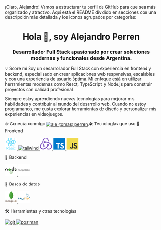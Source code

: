 
¡Claro, Alejandro! Vamos a estructurar tu perfil de GitHub para que sea más organizado y atractivo. Aquí está el README dividido en secciones con una descripción más detallada y los iconos agrupados por categorías:

<h1 align="center">Hola 👋, soy Alejandro Perren</h1>
<h3 align="center">Desarrollador Full Stack apasionado por crear soluciones modernas y funcionales desde Argentina.</h3>
💡 Sobre mí
Soy un desarrollador Full Stack con experiencia en frontend y backend, especializado en crear aplicaciones web responsivas, escalables y con una experiencia de usuario óptima.
Mi enfoque está en utilizar herramientas modernas como React, TypeScript, y Node.js para construir proyectos con calidad profesional.

Siempre estoy aprendiendo nuevas tecnologías para mejorar mis habilidades y contribuir al mundo del desarrollo web. Cuando no estoy programando, me gusta explorar herramientas de diseño y personalizar mis experiencias en videojuegos.

🌐 Conecta conmigo
<a href="https://linkedin.com/in/ale (tomas) perren" target="blank"> <img align="center" src="https://raw.githubusercontent.com/rahuldkjain/github-profile-readme-generator/master/src/images/icons/Social/linked-in-alt.svg" alt="ale (tomas) perren" height="30" width="40" /> </a>
🛠️ Tecnologías que uso
🌟 Frontend
<p align="left"> <a href="https://reactjs.org/" target="_blank" rel="noreferrer"> <img src="https://raw.githubusercontent.com/devicons/devicon/master/icons/react/react-original-wordmark.svg" alt="react" width="40" height="40"/> </a> <a href="https://tailwindcss.com/" target="_blank" rel="noreferrer"> <img src="https://www.vectorlogo.zone/logos/tailwindcss/tailwindcss-icon.svg" alt="tailwind" width="40" height="40"/> </a> <a href="https://redux.js.org" target="_blank" rel="noreferrer"> <img src="https://raw.githubusercontent.com/devicons/devicon/master/icons/redux/redux-original.svg" alt="redux" width="40" height="40"/> </a> <a href="https://www.typescriptlang.org/" target="_blank" rel="noreferrer"> <img src="https://raw.githubusercontent.com/devicons/devicon/master/icons/typescript/typescript-original.svg" alt="typescript" width="40" height="40"/> </a> <a href="https://developer.mozilla.org/en-US/docs/Web/JavaScript" target="_blank" rel="noreferrer"> <img src="https://raw.githubusercontent.com/devicons/devicon/master/icons/javascript/javascript-original.svg" alt="javascript" width="40" height="40"/> </a> </p>
🔧 Backend
<p align="left"> <a href="https://nodejs.org" target="_blank" rel="noreferrer"> <img src="https://raw.githubusercontent.com/devicons/devicon/master/icons/nodejs/nodejs-original-wordmark.svg" alt="nodejs" width="40" height="40"/> </a> <a href="https://expressjs.com" target="_blank" rel="noreferrer"> <img src="https://raw.githubusercontent.com/devicons/devicon/master/icons/express/express-original-wordmark.svg" alt="express" width="40" height="40"/> </a> </p>
💾 Bases de datos
<p align="left"> <a href="https://www.mongodb.com/" target="_blank" rel="noreferrer"> <img src="https://raw.githubusercontent.com/devicons/devicon/master/icons/mongodb/mongodb-original-wordmark.svg" alt="mongodb" width="40" height="40"/> </a> <a href="https://www.mysql.com/" target="_blank" rel="noreferrer"> <img src="https://raw.githubusercontent.com/devicons/devicon/master/icons/mysql/mysql-original-wordmark.svg" alt="mysql" width="40" height="40"/> </a> </p>
🛠️ Herramientas y otras tecnologías
<p align="left"> <a href="https://git-scm.com/" target="_blank" rel="noreferrer"> <img src="https://www.vectorlogo.zone/logos/git-scm/git-scm-icon.svg" alt="git" width="40" height="40"/> </a> <a href="https://postman.com" target="_blank" rel="noreferrer"> <img src="https://www.vectorlogo.zone/logos/getpostman/getpostman-icon.svg" alt="postman" width="40" height="40"/> </a> </p>
